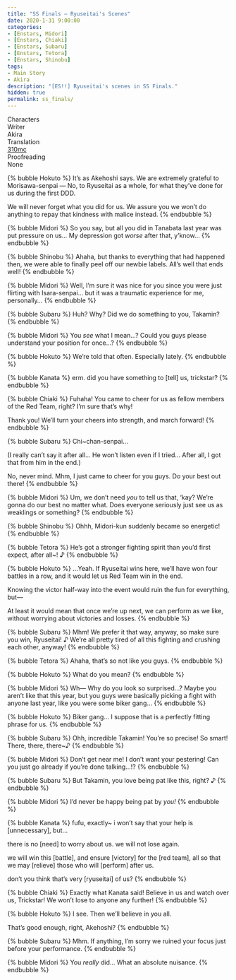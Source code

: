 ```yaml
---
title: "SS Finals – Ryuseitai's Scenes"
date: 2020-1-31 9:00:00
categories:
- [Enstars, Midori]
- [Enstars, Chiaki]
- [Enstars, Subaru]
- [Enstars, Tetora]
- [Enstars, Shinobu]
tags:
- Main Story
- Akira
description: "[ES!!] Ryuseitai's scenes in SS Finals."
hidden: true
permalink: ss_finals/
---
```

<div class="three-wrapper" style="--storyColor:#965e7d;--storyColor-rgb:150,94,125;--storyColor-h:326.8;--storyColor-s: 23%;--storyColor-l:47.8%;">
    <div class="info-area">
        <div class="info">
            <div class="info-item characters">
                <div class="label">
                    Characters
                </div>
                <div class="value">
								<a href="/categories/Enstars/Chiaki" character="Chiaki"></a>
		            <a href="/categories/Enstars/Midori" character="Midori"></a>
		            <a href="/categories/Enstars/Tetora" character="Tetora"></a>
		            <a href="/categories/Enstars/Shinobu" character="Shinobu"></a>
                <a href="/categories/Enstars/Hokuto" character="Hokuto"></a>
                <a href="/categories/Enstars/Subaru" character="Subaru"></a>
                </div>
            </div>
            <div class="info-item one">
                <div class="label">
                    Writer
                </div>
                <div class="value">
                    Akira
                </div>
            </div>
            <div class="info-item two">
                <div class="label">
                    Translation
                </div>
                <div class="value">
                    <a href="/about">310mc</a>
                </div>
            </div>
            <div class="info-item three">
                <div class="label">
                   Proofreading
                </div>
                <div class="value">
                    None
                </div>
            </div>
        </div>
    </div>
</div>

<!-- more -->

{% bubble Hokuto %}
It’s as Akehoshi says. We are extremely grateful to Morisawa-senpai — No, to Ryuseitai as a whole, for what they’ve done for us during the first DDD.

We will never forget what you did for us. We assure you we won’t do anything to repay that kindness with malice instead.
{% endbubble %}

{% bubble Midori %}
So you say, but all you did in Tanabata last year was put pressure on us… My depression got <em>worse</em> after that, y’know…
{% endbubble %}

{% bubble Shinobu %}
Ahaha, but thanks to everything that had happened then, we were able to finally peel off our newbie labels. All’s well that ends well!
{% endbubble %}

{% bubble Midori %}
Well, I’m sure it was nice for you since you were just flirting with Isara-senpai… but it was a traumatic experience for me, personally…
{% endbubble %}

{% bubble Subaru %}
Huh? Why? Did we do something to you, Takamin?
{% endbubble %}

{% bubble Midori %}
You <em>see</em> what I mean…? Could you guys please understand your position for once…?
{% endbubble %}

{% bubble Hokuto %}
We’re told that often. Especially lately.
{% endbubble %}

{% bubble Kanata %}
erm. did you have something to [tell] us, trickstar?
{% endbubble %}

{% bubble Chiaki %}
Fuhaha! You came to cheer for us as fellow members of the Red Team, right? I’m sure that’s why!

Thank you! We’ll turn your cheers into strength, and march forward!
{% endbubble %}

{% bubble Subaru %}
Chi~chan-senpai…

(I really can’t say it after all… He won’t listen even if I tried… After all, I got that from him in the end.)

No, never mind. Mhm, I just came to cheer for you guys. Do your best out there!
{% endbubble %}

{% bubble Midori %}
Um, we don’t need <em>you</em> to tell us that, ‘kay? We’re gonna do our best no matter what. Does everyone seriously just see us as weaklings or something?
{% endbubble %}

{% bubble Shinobu %}
Ohhh, Midori-kun suddenly became so energetic!
{% endbubble %}

{% bubble Tetora %}
He’s got a stronger fighting spirit than you’d first expect, after all~! ♪
{% endbubble %}

{% bubble Hokuto %}
…Yeah. If Ryuseitai wins here, we’ll have won four battles in a row, and it would let us Red Team win in the end.

Knowing the victor half-way into the event would ruin the fun for everything, but—

At least it would mean that once we’re up next, we can perform as we like, without worrying about victories and losses.
{% endbubble %}

{% bubble Subaru %}
Mhm! We prefer it that way, anyway, so make sure you win, Ryuseitai! ♪ We’re all pretty tired of all this fighting and crushing each other, anyway!
{% endbubble %}

{% bubble Tetora %}
Ahaha, that’s so not like you guys.
{% endbubble %}

{% bubble Hokuto %}
What do you mean?
{% endbubble %}

{% bubble Midori %}
Wh— Why do you look so surprised…? Maybe you aren’t like that this year, but you guys were basically picking a fight with anyone last year, like you were some biker gang…
{% endbubble %}

{% bubble Hokuto %}
Biker gang… I suppose that is a perfectly fitting phrase for us.
{% endbubble %}

{% bubble Subaru %}
Ohh, incredible Takamin! You’re so precise! So smart! There, there, there~♪
{% endbubble %}

{% bubble Midori %}
Don’t get near me! I don’t want your pestering! Can you just go already if you’re done talking…!?
{% endbubble %}

{% bubble Subaru %}
But Takamin, you love being pat like this, right? ♪
{% endbubble %}

{% bubble Midori %}
I’d never be happy being pat by *you!*
{% endbubble %}

{% bubble Kanata %}
fufu, exactly~ i won’t say that your help is [unnecessary], but…

there is no [need] to worry about us. we will not lose again.

we will win this [battle], and ensure [victory] for the [red team], all so that we may [relieve] those who will [perform] after us.

don’t you think that’s very [ryuseitai] of us?
{% endbubble %}

{% bubble Chiaki %}
Exactly what Kanata said! Believe in us and watch over us, Trickstar! We won’t lose to anyone any further!
{% endbubble %}

{% bubble Hokuto %}
I see. Then we’ll believe in you all.

That’s good enough, right, Akehoshi?
{% endbubble %}

{% bubble Subaru %}
Mhm. If anything, I’m sorry we ruined your focus just before your performance.
{% endbubble %}

{% bubble Midori %}
You *really* did… What an absolute nuisance.
{% endbubble %}
